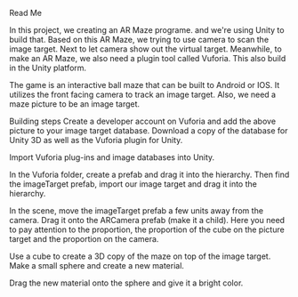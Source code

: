 Read Me

In this project, we creating an AR Maze programe. and we're using Unity to build that. Based on this AR Maze, we trying to use camera to scan the image target. Next to let camera show out the virtual target. Meanwhile, to make an AR Maze, we also need a plugin tool called Vuforia. This also build in the Unity platform.

The game is an interactive ball maze that can be built to Android or IOS. It utilizes the front facing camera to track an image target. 
Also, we need a maze picture to be an image target.


Building steps
Create a developer account on Vuforia and add the above picture to your image target database. Download a copy of the database for Unity 3D as well as the Vuforia plugin for Unity.

Import Vuforia plug-ins and image databases into Unity.

In the Vuforia folder, create a prefab and drag it into the hierarchy. Then find the imageTarget prefab, import our image target and drag it into the hierarchy.

In the scene, move the imageTarget prefab a few units away from the camera. Drag it onto the ARCamera prefab (make it a child).
Here you need to pay attention to the proportion, the proportion of the cube on the picture target and the proportion on the camera.

Use a cube to create a 3D copy of the maze on top of the image target. Make a small sphere and create a new material.

Drag the new material onto the sphere and give it a bright color.
